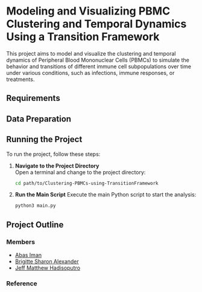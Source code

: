 # Modeling and Visualizing PBMC Clustering and Temporal Dynamics Using a Transition Framework

This project aims to model and visualize the clustering and temporal dynamics of Peripheral Blood Mononuclear Cells (PBMCs) to simulate the behavior and transitions of different immune cell subpopulations over time under various conditions, such as infections, immune responses, or treatments.

## Requirements

## Data Preparation

## Running the Project

To run the project, follow these steps:

1. **Navigate to the Project Directory**  
   Open a terminal and change to the project directory:

   ```bash
   cd path/to/Clustering-PBMCs-using-TransitionFramework

2. **Run the Main Script**
   Execute the main Python script to start the analysis:

   ```bash
   python3 main.py
   ```

## Project Outline

### Members
- [Abas Iman](https://github.com/abasiman)
- [Brigitte Sharon Alexander](https://github.com/brishar0n)
- [Jeff Matthew Hadisoputro](https://github.com/jeffmatthew)

### Reference
